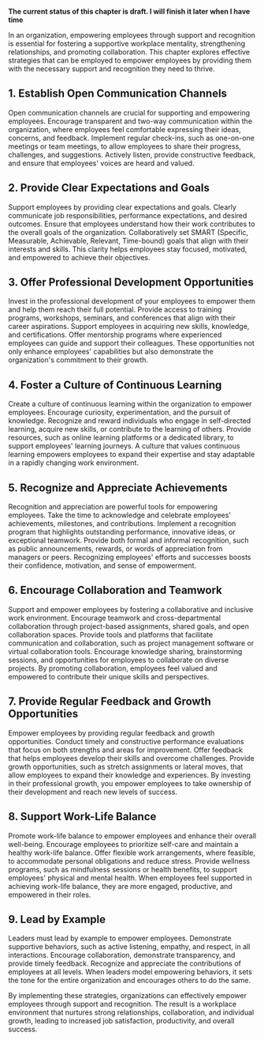 **The current status of this chapter is draft. I will finish it later when I have time**

In an organization, empowering employees through support and recognition is essential for fostering a supportive workplace mentality, strengthening relationships, and promoting collaboration. This chapter explores effective strategies that can be employed to empower employees by providing them with the necessary support and recognition they need to thrive.

**1. Establish Open Communication Channels**
--------------------------------------------

Open communication channels are crucial for supporting and empowering employees. Encourage transparent and two-way communication within the organization, where employees feel comfortable expressing their ideas, concerns, and feedback. Implement regular check-ins, such as one-on-one meetings or team meetings, to allow employees to share their progress, challenges, and suggestions. Actively listen, provide constructive feedback, and ensure that employees' voices are heard and valued.

**2. Provide Clear Expectations and Goals**
-------------------------------------------

Support employees by providing clear expectations and goals. Clearly communicate job responsibilities, performance expectations, and desired outcomes. Ensure that employees understand how their work contributes to the overall goals of the organization. Collaboratively set SMART (Specific, Measurable, Achievable, Relevant, Time-bound) goals that align with their interests and skills. This clarity helps employees stay focused, motivated, and empowered to achieve their objectives.

**3. Offer Professional Development Opportunities**
---------------------------------------------------

Invest in the professional development of your employees to empower them and help them reach their full potential. Provide access to training programs, workshops, seminars, and conferences that align with their career aspirations. Support employees in acquiring new skills, knowledge, and certifications. Offer mentorship programs where experienced employees can guide and support their colleagues. These opportunities not only enhance employees' capabilities but also demonstrate the organization's commitment to their growth.

**4. Foster a Culture of Continuous Learning**
----------------------------------------------

Create a culture of continuous learning within the organization to empower employees. Encourage curiosity, experimentation, and the pursuit of knowledge. Recognize and reward individuals who engage in self-directed learning, acquire new skills, or contribute to the learning of others. Provide resources, such as online learning platforms or a dedicated library, to support employees' learning journeys. A culture that values continuous learning empowers employees to expand their expertise and stay adaptable in a rapidly changing work environment.

**5. Recognize and Appreciate Achievements**
--------------------------------------------

Recognition and appreciation are powerful tools for empowering employees. Take the time to acknowledge and celebrate employees' achievements, milestones, and contributions. Implement a recognition program that highlights outstanding performance, innovative ideas, or exceptional teamwork. Provide both formal and informal recognition, such as public announcements, rewards, or words of appreciation from managers or peers. Recognizing employees' efforts and successes boosts their confidence, motivation, and sense of empowerment.

**6. Encourage Collaboration and Teamwork**
-------------------------------------------

Support and empower employees by fostering a collaborative and inclusive work environment. Encourage teamwork and cross-departmental collaboration through project-based assignments, shared goals, and open collaboration spaces. Provide tools and platforms that facilitate communication and collaboration, such as project management software or virtual collaboration tools. Encourage knowledge sharing, brainstorming sessions, and opportunities for employees to collaborate on diverse projects. By promoting collaboration, employees feel valued and empowered to contribute their unique skills and perspectives.

**7. Provide Regular Feedback and Growth Opportunities**
--------------------------------------------------------

Empower employees by providing regular feedback and growth opportunities. Conduct timely and constructive performance evaluations that focus on both strengths and areas for improvement. Offer feedback that helps employees develop their skills and overcome challenges. Provide growth opportunities, such as stretch assignments or lateral moves, that allow employees to expand their knowledge and experiences. By investing in their professional growth, you empower employees to take ownership of their development and reach new levels of success.

**8. Support Work-Life Balance**
--------------------------------

Promote work-life balance to empower employees and enhance their overall well-being. Encourage employees to prioritize self-care and maintain a healthy work-life balance. Offer flexible work arrangements, where feasible, to accommodate personal obligations and reduce stress. Provide wellness programs, such as mindfulness sessions or health benefits, to support employees' physical and mental health. When employees feel supported in achieving work-life balance, they are more engaged, productive, and empowered in their roles.

**9. Lead by Example**
----------------------

Leaders must lead by example to empower employees. Demonstrate supportive behaviors, such as active listening, empathy, and respect, in all interactions. Encourage collaboration, demonstrate transparency, and provide timely feedback. Recognize and appreciate the contributions of employees at all levels. When leaders model empowering behaviors, it sets the tone for the entire organization and encourages others to do the same.

By implementing these strategies, organizations can effectively empower employees through support and recognition. The result is a workplace environment that nurtures strong relationships, collaboration, and individual growth, leading to increased job satisfaction, productivity, and overall success.
